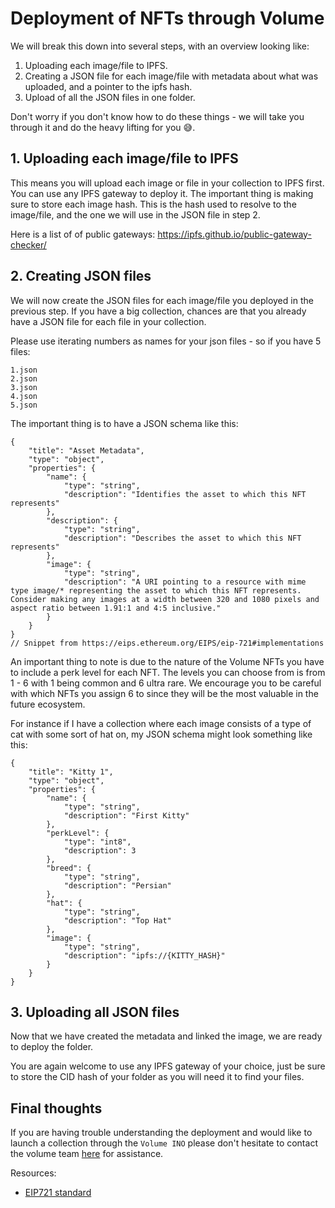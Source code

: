 # Deployment of NFTs through Volume

We will break this down into several steps, with an overview looking like:

1. Uploading each image/file to IPFS.
2. Creating a JSON file for each image/file with metadata about what was uploaded, and a pointer to the ipfs hash.
3. Upload of all the JSON files in one folder.

Don't worry if you don't know how to do these things - we will take you through it and do the heavy lifting for you :sweat_smile:.

## 1. Uploading each image/file to IPFS

This means you will upload each image or file in your collection to IPFS first. You can use any IPFS gateway to deploy it. The important thing is making sure to store each image hash. This is the hash used to resolve to the image/file, and the one we will use in the JSON file in step 2.

Here is a list of of public gateways:
https://ipfs.github.io/public-gateway-checker/

## 2. Creating JSON files

We will now create the JSON files for each image/file you deployed in the previous step. If you have a big collection, chances are that you already have a JSON file for each file in your collection.

Please use iterating numbers as names for your json files - so if you have 5 files:

```
1.json
2.json
3.json
4.json
5.json
```

The important thing is to have a JSON schema like this:

```
{
    "title": "Asset Metadata",
    "type": "object",
    "properties": {
        "name": {
            "type": "string",
            "description": "Identifies the asset to which this NFT represents"
        },
        "description": {
            "type": "string",
            "description": "Describes the asset to which this NFT represents"
        },
        "image": {
            "type": "string",
            "description": "A URI pointing to a resource with mime type image/* representing the asset to which this NFT represents. Consider making any images at a width between 320 and 1080 pixels and aspect ratio between 1.91:1 and 4:5 inclusive."
        }
    }
}
// Snippet from https://eips.ethereum.org/EIPS/eip-721#implementations
```

An important thing to note is due to the nature of the Volume NFTs you have to include a perk level for each NFT. The levels you can choose from is from 1 - 6 with 1 being common and 6 ultra rare. We encourage you to be careful with which NFTs you assign 6 to since they will be the most valuable in the future ecosystem.

For instance if I have a collection where each image consists of a type of cat with some sort of hat on, my JSON schema might look something like this:
```
{
    "title": "Kitty 1",
    "type": "object",
    "properties": {
        "name": {
            "type": "string",
            "description": "First Kitty"
        },
        "perkLevel": {
            "type": "int8",
            "description": 3
        },
        "breed": {
            "type": "string",
            "description": "Persian"
        },
        "hat": {
            "type": "string",
            "description": "Top Hat"
        },
        "image": {
            "type": "string",
            "description": "ipfs://{KITTY_HASH}"
        }
    }
}
```

## 3. Uploading all JSON files

Now that we have created the metadata and linked the image, we are ready to deploy the folder.

You are again welcome to use any IPFS gateway of your choice, just be sure to store the CID hash of your folder as you will need it to find your files.

## Final thoughts

If you are having trouble understanding the deployment and would like to launch a collection through the `Volume INO` please don't hesitate to contact the volume team [here](mailto:contact@volume.quest) for assistance.

Resources:

* [EIP721 standard](https://eips.ethereum.org/EIPS/eip-721)
